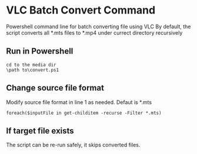 # VLC Batch Convert Command
Powershell command line for batch converting file using VLC
By default, the script converts all *.mts files to *.mp4 under currect directory recursively

## Run in Powershell
```
cd to the media dir
\path to\convert.ps1

```

## Change source file format
Modify source file format in line 1 as needed. Defaut is *.mts
```
foreach($inputFile in get-childitem -recurse -Filter *.mts)
```

## If target file exists
The script can be re-run safely, it skips converted files.
